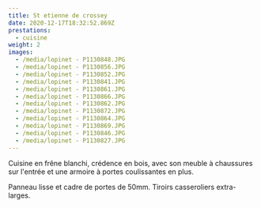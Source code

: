 ```yaml
---
title: St etienne de crossey
date: 2020-12-17T18:32:52.869Z
prestations:
  - cuisine
weight: 2
images:
  - /media/lopinet - P1130848.JPG
  - /media/lopinet - P1130856.JPG
  - /media/lopinet - P1130852.JPG
  - /media/lopinet - P1130841.JPG
  - /media/lopinet - P1130861.JPG
  - /media/lopinet - P1130866.JPG
  - /media/lopinet - P1130862.JPG
  - /media/lopinet - P1130872.JPG
  - /media/lopinet - P1130864.JPG
  - /media/lopinet - P1130869.JPG
  - /media/lopinet - P1130846.JPG
  - /media/lopinet - P1130827.JPG
---
```

Cuisine en frêne blanchi, crédence en bois, avec son meuble à chaussures sur l'entrée et une armoire à portes coulissantes en plus.

Panneau  lisse  et cadre de portes de 50mm. Tiroirs casseroliers extra-larges.
